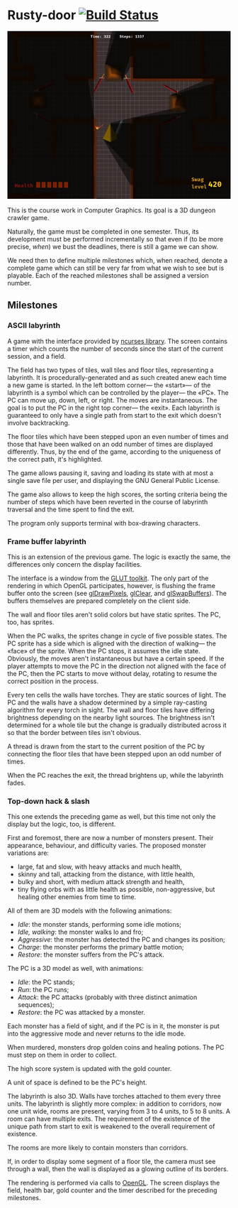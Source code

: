 Rusty-door [![Build Status](https://travis-ci.org/rusty-door/rusty-door.svg?branch=master)](https://travis-ci.org/rusty-door/rusty-door)
==========

![concept](/misc/concept.jpg?raw=true "Concept art")

This is the course work in Computer Graphics. Its goal is a 3D dungeon crawler
game.

Naturally, the game must be completed in one semester. Thus, its development
must be performed incrementally so that even if (to be more precise, *when*) we
bust the deadlines, there is still a game we can show.

We need then to define multiple milestones which, when reached, denote a
complete game which can still be very far from what we wish to see but is
playable. Each of the reached milestones shall be assigned a version number.

Milestones
----------

### ASCII labyrinth

A game with the interface provided by [ncurses library][ncurses]. The screen
contains a timer which counts the number of seconds since the start of the
current session, and a field.

The field has two types of tiles, wall tiles and floor tiles, representing a
labyrinth. It is procedurally-generated and as such created anew each time a
new game is started. In the left bottom corner— the «start»— of the labyrinth
is a symbol which can be controlled by the player— the «PC». The PC can move
up, down, left, or right. The moves are instantaneous. The goal is to put the
PC in the right top corner— the «exit». Each labyrinth is guaranteed to only
have a single path from start to the exit which doesn't involve backtracking.

The floor tiles which have been stepped upon an even number of times and those
that have been walked on an odd number of times are displayed differently.
Thus, by the end of the game, according to the uniqueness of the correct path,
it's highlighted.

The game allows pausing it, saving and loading its state with at most a single
save file per user, and displaying the GNU General Public License.

The game also allows to keep the high scores, the sorting criteria being the
number of steps which have been reverted in the course of labyrinth traversal
and the time spent to find the exit.

The program only supports terminal with box-drawing characters.

### Frame buffer labyrinth

This is an extension of the previous game. The logic is exactly the same, the
differences only concern the display facilities.

The interface is a window from the [GLUT
toolkit](GLUT). The only part of
the rendering in which OpenGL participates, however, is flushing the frame
buffer onto the screen (see
[glDrawPixels](https://www.opengl.org/sdk/docs/man2/xhtml/glDrawPixels.xml),
[glClear](https://www.opengl.org/sdk/docs/man2/xhtml/glClear.xml), and
[glSwapBuffers](https://www.opengl.org/sdk/docs/man2/xhtml/glXSwapBuffers.xml)).
The buffers themselves are prepared completely on the client side.

The wall and floor tiles aren't solid colors but have static sprites. The PC,
too, has sprites.

When the PC walks, the sprites change in cycle of five possible states. The PC
sprite has a side which is aligned with the direction of walking— the «face» of
the sprite. When the PC stops, it assumes the idle state. Obviously, the moves
aren't instantaneous but have a certain speed. If the player attempts to move
the PC in the direction not aligned with the face of the PC, then the PC starts
to move without delay, rotating to resume the correct position in the process.

Every ten cells the walls have torches. They are static sources of light. The
PC and the walls have a shadow determined by a simple ray-casting algorithm for
every torch in sight. The wall and floor tiles have differing brightness
depending on the nearby light sources. The brightness isn't determined for a
whole tile but the change is gradually distributed across it so that the border
between tiles isn't obvious.

A thread is drawn from the start to the current position of the PC by
connecting the floor tiles that have been stepped upon an odd number of times.

When the PC reaches the exit, the thread brightens up, while the labyrinth
fades.

### Top-down hack & slash

This one extends the preceding game as well, but this time not only the display
but the logic, too, is different.

First and foremost, there are now a number of monsters present. Their
appearance, behaviour, and difficulty varies. The proposed monster variations
are:

  * large, fat and slow, with heavy attacks and much health,
  * skinny and tall, attacking from the distance, with little health,
  * bulky and short, with medium attack strength and health,
  * tiny flying orbs with as little health as possible, non-aggressive, but
    healing other enemies from time to time.

All of them are 3D models with the following animations:

  * _Idle_: the monster stands, performing some idle motions;
  * _Idle, walking_: the monster walks lo and fro;
  * _Aggressive_: the monster has detected the PC and changes its position;
  * _Charge_: the monster performs the primary battle motion;
  * _Restore_: the monster suffers from the PC's attack.

The PC is a 3D model as well, with animations:

  * _Idle_: the PC stands;
  * _Run_: the PC runs;
  * _Attack_: the PC attacks (probably with three distinct animation
    sequences);
  * _Restore_: the PC was attacked by a monster.

Each monster has a field of sight, and if the PC is in it, the monster is put
into the aggressive mode and never returns to the idle mode.

When murdered, monsters drop golden coins and healing potions. The PC must step
on them in order to collect.

The high score system is updated with the gold counter.

A unit of space is defined to be the PC's height.

The labyrinth is also 3D. Walls have torches attached to them every three
units. The labyrinth is slightly more complex: in addition to corridors, now
one unit wide, rooms are present, varying from 3 to 4 units, to 5 to 8 units.
A room can have multiple exits. The requirement of the existence of the unique
path from start to exit is weakened to the overall requirement of existence.

The rooms are more likely to contain monsters than corridors.

If, in order to display some segment of a floor tile, the camera must see
through a wall, then the wall is displayed as a glowing outline of its borders.

The rendering is performed via calls to [OpenGL][OpenGL]. The screen displays
the field, health bar, gold counter and the timer described for the preceding
milestones.

[ncurses]: https://github.com/jeaye/ncurses-rs
[GLUT]:    https://www.opengl.org/resources/libraries/glut/
[OpenGL]:  https://www.opengl.org/ 

